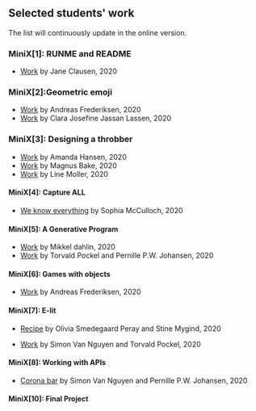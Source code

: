 ## Selected students' work

The list will continuously update in the online version.

### MiniX[1]: RUNME and README

- [Work](https://gitlab.com/JaneCl/ap-2020/-/blob/master/public/MiniEx1/READMEMiniX1.md) by Jane Clausen, 2020

### MiniX[2]:Geometric emoji

- [Work](https://gitlab.com/Adeve_/ap2020/-/tree/master/public/MiniEx_2) by Andreas Frederiksen, 2020
- [Work](https://gitlab.com/clara.j.lassen/ap-2020/-/blob/master/public/Mini%20Exercises/miniEx2/Readme%20miniEx2.md) by Clara Josefine Jassan Lassen, 2020

### MiniX[3]: Designing a throbber

- [Work](https://gitlab.com/amanda.hansen1404/ap2020/-/tree/master/public/MiniX3) by Amanda Hansen, 2020
- [Work](https://magnusbak.gitlab.io/ap2020/MiniX3/) by Magnus Bake, 2020
- [Work](https://gitlab.com/linesdmoller/ap2020/-/tree/master/public/MiniX5) by Line Moller, 2020

#### MiniX[4]: Capture ALL

- [We know everything](https://gitlab.com/SophiaMcCulloch/ap2020/-/tree/master/public%2FMiniex4) by Sophia McCulloch, 2020

#### MiniX[5]: A Generative Program

- [Work](https://gitlab.com/mikkeldahlin/ap-2020/-/tree/master/public/Projects/MiniEX7) by Mikkel dahlin, 2020
- [Work](https://gitlab.com/pernwn/ap2020/-/tree/master/public/MX7) by Torvald Pockel and Pernille P.W. Johansen, 2020

#### MiniX[6]: Games with objects

- [Work](https://gitlab.com/Adeve_/ap2020/-/tree/master/public/MiniEx_6) by Andreas Frederiksen, 2020

#### MiniX[7]: E-lit

- [Recipe](https://gitlab.com/OliviaSP/ap2020/-/blob/master/public/MiniEx8/README_MiniEx8.md) by Olivia Smedegaard Peray and Stine Mygind, 2020

- [Work](https://gitlab.com/SimonVanNguyen/aestetic-programming-2020/-/tree/master/public/miniEx8) by Simon Van Nguyen and Torvald Pockel, 2020

#### MiniX[8]: Working with APIs

- [Corona bar](https://gitlab.com/SimonVanNguyen/aestetic-programming-2020/-/tree/master/public/miniEx9) by Simon Van Nguyen and Pernille P.W. Johansen, 2020

#### MiniX[10]: Final Project
